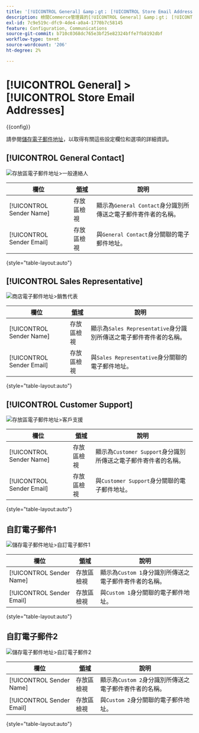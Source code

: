 ```yaml
---
title: '[!UICONTROL General] &amp；gt； [!UICONTROL Store Email Addresses]'
description: 檢閱Commerce管理員的[!UICONTROL General] &amp；gt； [!UICONTROL Store Email Addresses]頁面上的組態設定。
exl-id: 7c9e519c-dfc9-4de4-a0a4-1770b7c58145
feature: Configuration, Communications
source-git-commit: b710c0368dc765e3bf25e82324bffe7fb8192dbf
workflow-type: tm+mt
source-wordcount: '206'
ht-degree: 2%

---
```


# [!UICONTROL General] > [!UICONTROL Store Email Addresses]

{{config}}

請參閱[儲存電子郵件地址](../../getting-started/store-details.md#store-email-addresses)，以取得有關這些設定欄位和選項的詳細資訊。

## [!UICONTROL General Contact]

![存放區電子郵件地址>一般連絡人](./assets/store-email-addresses-general-contact.png)<!-- zoom -->

| 欄位 | [領域](../../getting-started/websites-stores-views.md#scope-settings) | 說明 |
|--- |--- |--- |
| [!UICONTROL Sender Name] | 存放區檢視 | 顯示為`General Contact`身分識別所傳送之電子郵件寄件者的名稱。 |
| [!UICONTROL Sender Email] | 存放區檢視 | 與`General Contact`身分關聯的電子郵件地址。 |

{style="table-layout:auto"}

## [!UICONTROL Sales Representative]

![商店電子郵件地址>銷售代表](./assets/store-email-addresses-sales-rep.png)<!-- zoom -->

| 欄位 | [領域](../../getting-started/websites-stores-views.md#scope-settings) | 說明 |
|--- |--- |--- |
| [!UICONTROL Sender Name] | 存放區檢視 | 顯示為`Sales Representative`身分識別所傳送之電子郵件寄件者的名稱。 |
| [!UICONTROL Sender Email] | 存放區檢視 | 與`Sales Representative`身分關聯的電子郵件地址。 |

{style="table-layout:auto"}

## [!UICONTROL Customer Support]

![存放區電子郵件地址>客戶支援](./assets/store-email-addresses-customer-support.png)<!-- zoom -->

| 欄位 | [領域](../../getting-started/websites-stores-views.md#scope-settings) | 說明 |
|--- |--- |--- |
| [!UICONTROL Sender Name] | 存放區檢視 | 顯示為`Customer Support`身分識別所傳送之電子郵件寄件者的名稱。 |
| [!UICONTROL Sender Email] | 存放區檢視 | 與`Customer Support`身分關聯的電子郵件地址。 |

{style="table-layout:auto"}

## 自訂電子郵件1

![儲存電子郵件地址>自訂電子郵件1](./assets/store-email-addresses-custom-email1.png)<!-- zoom -->

| 欄位 | [領域](../../getting-started/websites-stores-views.md#scope-settings) | 說明 |
|--- |--- |--- |
| [!UICONTROL Sender Name] | 存放區檢視 | 顯示為`Custom 1`身分識別所傳送之電子郵件寄件者的名稱。 |
| [!UICONTROL Sender Email] | 存放區檢視 | 與`Custom 1`身分關聯的電子郵件地址。 |

{style="table-layout:auto"}

## 自訂電子郵件2

![儲存電子郵件地址>自訂電子郵件2](./assets/store-email-addresses-custom-email1.png)<!-- zoom -->

| 欄位 | [領域](../../getting-started/websites-stores-views.md#scope-settings) | 說明 |
|--- |--- |--- |
| [!UICONTROL Sender Name] | 存放區檢視 | 顯示為`Custom 2`身分識別所傳送之電子郵件寄件者的名稱。 |
| [!UICONTROL Sender Email] | 存放區檢視 | 與`Custom 2`身分關聯的電子郵件地址。 |

{style="table-layout:auto"}
